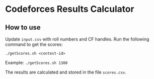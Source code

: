 # Codeforces Results Calculator

## How to use

Update `input.csv` with roll numbers and CF handles. Run the following command to get the scores:

```
./getScores.sh <contest-id>
```

Example: `./getScores.sh 1380`

The results are calculated and stored in the file `scores.csv`.
